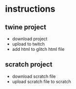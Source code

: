 <h1>instructions</h1>
<h2>twine project</h2>
<ul><li>download project</li><li>upload to twitch</li>
<li>add html to glitch html file</li></ul>
<h2>scratch project</h2>
<ul><li>download scratch file</li><li>upload scratch file to scratch</li></ul>
